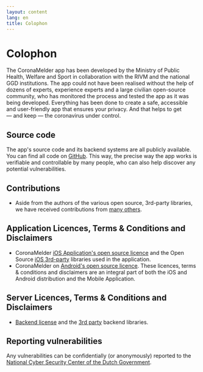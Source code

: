 ```yaml
---
layout: content
lang: en
title: Colophon
---
```


# Colophon

The CoronaMelder app has been developed by the Ministry of Public Health,
Welfare and Sport in collaboration with the RIVM and the national GGD
institutions. The app could not have been realised without the help of dozens of
experts, experience experts and a large civilian open-source community, who has
monitored the process and tested the app as it was being developed. Everything
has been done to create a safe, accessible and user-friendly app that ensures
your privacy. And that helps to get —&nbsp;and keep&nbsp;— the coronavirus under control.

## Source code

The app's source code and its backend systems are all publicly available. You
can find all code on <a href="https://github.com/minvws" target="_blank" ref="noopener">GitHub</a>. This way, the precise
way the app works is verifiable and controllable by many people, who can also
help discover any potential vulnerabilities.

## Contributions

- Aside from the authors of the various open source, 3rd-party libraries, we
  have received contributions from <a href="https://raw.githubusercontent.com/minvws/nl-covid19-notification-app-design/master/%E2%9D%A4%EF%B8%8F" target="_blank" ref="noopener">many others</a>.
  

## Application Licences, Terms & Conditions and Disclaimers

- CoronaMelder <a href="https://github.com/minvws/nl-covid19-notification-app-ios/blob/master/LICENSES.md" target="_blank" ref="noopener">iOS Application's open source licence</a>
  and the Open Source <a href="https://github.com/minvws/nl-covid19-notification-app-ios/tree/master/licenses" target="_blank" ref="noopener">iOS 3rd-party</a> libraries used in the application.
- CoronaMelder on <a href="https://github.com/minvws/nl-covid19-notification-app-android/blob/master/LICENSES.md" target="_blank" ref="noopener">Android's open source licence</a>.
These licences, terms & conditions and disclaimers are an integral part of both
the iOS and Android distribution and the Mobile Application.

## Server Licences, Terms & Conditions and Disclaimers

- <a href="https://github.com/minvws/nl-covid19-notification-app-backend/blob/master/LICENSES.md" target="_blank" ref="noopener">Backend license</a>
  and the
  <a href="https://github.com/minvws/nl-covid19-notification-app-backend/tree/master/LICENSE" target="_blank" ref="noopener">3rd party</a> 
  backend libraries.

## Reporting vulnerabilities

Any vulnerabilities can be confidentially (or anonymously) reported to the
<a href="https://www.ncsc.nl/contact/kwetsbaarheid-melden" target="_blank" ref="noopener">National Cyber Security Center of the Dutch Government</a>.
